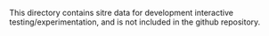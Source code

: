 This directory contains sitre data for development interactive testing/experimentation, and is not included in the github repository.
